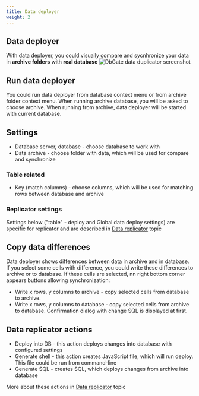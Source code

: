 ```yaml
---
title: Data deployer
weight: 2
---
```


## Data deployer
With data deployer, you could visually compare and sycnhronize your data in **archive folders** with **real database**
![DbGate data duplicator screenshot](https://media.dbgate.io/img/data-deployer-light.png)

## Run data deployer
You could run data deployer from database context menu or from archive folder context menu. When running archive database, you will be asked to choose archive. When running from archive, data deployer will be started with current database.

## Settings
- Database server, database - choose database to work with
- Data archive - choose folder with data, which will be used for compare and synchronize
### Table related
- Key (match columns) - choose columns, which will be used for matching rows between database and archive
### Replicator settings
Settings below ("table" - deploy and Global data deploy settings) are specific for replicator and are described in [Data replicator](data-replicator) topic

## Copy data differences
Data deployer shows differences between data in archive and in database. If you select some cells with difference, you could write these differences to archive or to database. If these cells are selected, nn right bottom corner appears buttons allowing synchronization:
- Write x rows, y columns to archive - copy selected cells from database to archive.
- Write x rows, y columns to database - copy selected cells from archive to database. Confirmation dialog with change SQL is displayed at first.

## Data replicator actions
- Deploy into DB - this action deploys changes into database with configured settings
- Generate shell - this action creates JavaScript file, which will run deploy. This file could be run from command-line
- Generate SQL - creates SQL, which deploys changes from archive into database

More about these actions in [Data replicator](data-replicator) topic